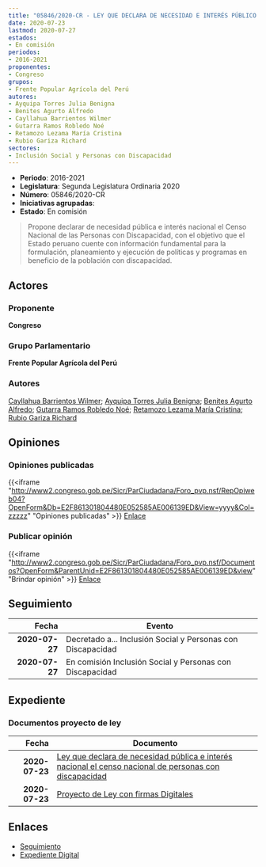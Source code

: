 ```yaml
---
title: "05846/2020-CR - LEY QUE DECLARA DE NECESIDAD E INTERÉS PÚBLICO EL CENSO NACIONAL DE PERSONAS CON DISCAPACIDAD"
date: 2020-07-23
lastmod: 2020-07-27
estados:
- En comisión
periodos:
- 2016-2021
proponentes:
- Congreso
grupos:
- Frente Popular Agrícola del Perú
autores:
- Ayquipa Torres Julia Benigna
- Benites Agurto Alfredo
- Cayllahua Barrientos Wilmer
- Gutarra Ramos Robledo Noé
- Retamozo Lezama María Cristina
- Rubio Gariza Richard
sectores:
- Inclusión Social y Personas con Discapacidad
---
```

- **Periodo**: 2016-2021
- **Legislatura**: Segunda Legislatura Ordinaria 2020
- **Número**: 05846/2020-CR
- **Iniciativas agrupadas**: 
- **Estado**: En comisión

> Propone declarar de necesidad pública e interés nacional el Censo Nacional de las Personas con Discapacidad, con el objetivo que el Estado peruano cuente con información fundamental para la formulación, planeamiento y ejecución de políticas y programas en beneficio de la población con discapacidad.


## Actores

### Proponente

**Congreso**

### Grupo Parlamentario

**Frente Popular Agrícola del Perú**

### Autores

[Cayllahua Barrientos Wilmer](mailto:mailto:wcayllahua@congreso.gob.pe); [Ayquipa Torres Julia Benigna](mailto:mailto:jayquipa@congreso.gob.pe); [Benites Agurto Alfredo](mailto:mailto:abenites@congreso.gob.pe); [Gutarra Ramos Robledo Noé](mailto:mailto:rgutarra@congreso.gob.pe); [Retamozo Lezama María Cristina](mailto:mailto:mretamozo@congreso.gob.pe); [Rubio Gariza Richard](mailto:mailto:rrubio@congreso.gob.pe)

## Opiniones

### Opiniones publicadas

{{<iframe "http://www2.congreso.gob.pe/Sicr/ParCiudadana/Foro_pvp.nsf/RepOpiweb04?OpenForm&Db=E2F861301804480E052585AE006139ED&View=yyyy&Col=zzzzz" "Opiniones publicadas" >}}
[Enlace](http://www2.congreso.gob.pe/Sicr/ParCiudadana/Foro_pvp.nsf/RepOpiweb04?OpenForm&Db=E2F861301804480E052585AE006139ED&View=yyyy&Col=zzzzz)

### Publicar opinión

{{<iframe "http://www2.congreso.gob.pe/Sicr/ParCiudadana/Foro_pvp.nsf/Documentos?OpenForm&ParentUnid=E2F861301804480E052585AE006139ED&view" "Brindar opinión" >}}
[Enlace](http://www2.congreso.gob.pe/Sicr/ParCiudadana/Foro_pvp.nsf/Documentos?OpenForm&ParentUnid=E2F861301804480E052585AE006139ED&view)


## Seguimiento

| Fecha | Evento |
|------:|--------|
| **2020-07-27** | Decretado a... Inclusión Social y Personas con Discapacidad |
| **2020-07-27** | En comisión Inclusión Social y Personas con Discapacidad |

## Expediente

### Documentos proyecto de ley

| Fecha | Documento |
|------:|-----------|
| **2020-07-23** | [Ley que declara de necesidad pública e interés nacional el censo nacional de personas con discapacidad](http://www.leyes.congreso.gob.pe/Documentos/2016_2021/Proyectos_de_Ley_y_de_Resoluciones_Legislativas/PL05846-20200723.pdf) |
| **2020-07-23** | [Proyecto de Ley con firmas Digitales](http://www.leyes.congreso.gob.pe/Documentos/2016_2021/Proyectos_de_Ley_y_de_Resoluciones_Legislativas/Proyectos_Firmas_digitales/PL05846.pdf) |

## Enlaces

- [Seguimiento](http://www2.congreso.gob.pe/Sicr/TraDocEstProc/CLProLey2016.nsf/f7fff46988ca05b1052578e100829cc7/d64b62771cdc72cf052585ae0079f3f9?OpenDocument)
- [Expediente Digital](http://www2.congreso.gob.pe/Sicr/TraDocEstProc/Expvirt_2011.nsf/visbusqptramdoc1621/05846?opendocument)

